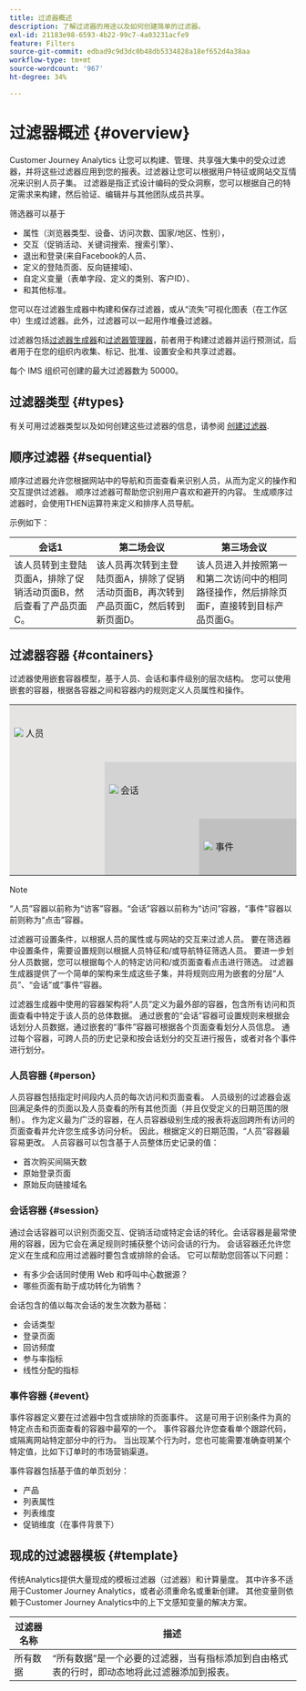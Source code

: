 ```yaml
---
title: 过滤器概述
description: 了解过滤器的用途以及如何创建简单的过滤器。
exl-id: 21183e98-6593-4b22-99c7-4a03231acfe9
feature: Filters
source-git-commit: edbad9c9d3dc0b48db5334828a18ef652d4a38aa
workflow-type: tm+mt
source-wordcount: '967'
ht-degree: 34%

---
```



# 过滤器概述 {#overview}

Customer Journey Analytics 让您可以构建、管理、共享强大集中的受众过滤器，并将这些过滤器应用到您的报表。过滤器让您可以根据用户特征或网站交互情况来识别人员子集。 过滤器是指正式设计编码的受众洞察，您可以根据自己的特定需求来构建，然后验证、编辑并与其他团队成员共享。

筛选器可以基于

- 属性（浏览器类型、设备、访问次数、国家/地区、性别），
- 交互（促销活动、关键词搜索、搜索引擎）、
- 退出和登录(来自Facebook的人员、
- 定义的登陆页面、反向链接域)、
- 自定义变量（表单字段、定义的类别、客户ID）、
- 和其他标准。

您可以在过滤器生成器中构建和保存过滤器，或从“流失”可视化图表（在工作区中）生成过滤器。此外，过滤器可以一起用作堆叠过滤器。

过滤器包括[过滤器生成器](/help/components/filters/filter-builder.md)和[过滤器管理器](/help/components/filters/manage-filters.md)，前者用于构建过滤器并运行预测试，后者用于在您的组织内收集、标记、批准、设置安全和共享过滤器。

每个 IMS 组织可创建的最大过滤器数为 50000。

## 过滤器类型 {#types}

有关可用过滤器类型以及如何创建这些过滤器的信息，请参阅 [创建过滤器](/help/components/filters/create-filters.md).

## 顺序过滤器 {#sequential}

顺序过滤器允许您根据网站中的导航和页面查看来识别人员，从而为定义的操作和交互提供过滤器。 顺序过滤器可帮助您识别用户喜欢和避开的内容。 生成顺序过滤器时，会使用THEN运算符来定义和排序人员导航。

示例如下：

<!--![](assets/sequential_fil.png)-->

| 会话1 | 第二场会议 | 第三场会议 |
| --- | --- | --- |
| 该人员转到主登陆页面A，排除了促销活动页面B，然后查看了产品页面C。 | 该人员再次转到主登陆页面A，排除了促销活动页面B，再次转到产品页面C，然后转到新页面D。 | 该人员进入并按照第一和第二次访问中的相同路径操作，然后排除页面F，直接转到目标产品页面G。 |

## 过滤器容器 {#containers}

过滤器使用嵌套容器模型，基于人员、会话和事件级别的层次结构。 您可以使用嵌套的容器，根据各容器之间和容器内的规则定义人员属性和操作。


<table style="table-layout: fixed; border: none;">

<tr>
<td style="background-color: #E5E4E2;" colspan="3" width="200" height="100"><img src="https://spectrum.adobe.com/static/icons/workflow_18/Smock_User_18_N.svg"/> 人员</td>
</tr>

<tr>
<td style="background-color: #E5E4E2;" width="200"></td>
<td style="background-color: #D3D3D3;" colspan="2" width="200" height="100"><img src="https://spectrum.adobe.com/static/icons/workflow_18/Smock_Visit_18_N.svg"/> 会话</td>
</tr>

<tr>
<td style="background-color: #E5E4E2;" width="200" height="100"></td>
<td style="background-color: #D3D3D3;" width="200" height="100"></td>
<td style="background-color: #C0C0C0;" width="200" height="100" colspan="1"><img src="https://spectrum.adobe.com/static/icons/workflow_18/Smock_Events_18_N.svg"/> 事件</td>
</tr>
</table>

>[!NOTE]
>“人员”容器以前称为“访客”容器。“会话”容器以前称为“访问”容器，“事件”容器以前则称为“点击”容器。

过滤器可设置条件，以根据人员的属性或与网站的交互来过滤人员。 要在筛选器中设置条件，需要设置规则以根据人员特征和/或导航特征筛选人员。 要进一步划分人员数据，您可以根据每个人的特定访问和/或页面查看点击进行筛选。 过滤器生成器提供了一个简单的架构来生成这些子集，并将规则应用为嵌套的分层“人员”、“会话”或“事件”容器。

过滤器生成器中使用的容器架构将“人员”定义为最外部的容器，包含所有访问和页面查看中特定于该人员的总体数据。 通过嵌套的“会话”容器可设置规则来根据会话划分人员数据，通过嵌套的“事件”容器可根据各个页面查看划分人员信息。 通过每个容器，可跨人员的历史记录和按会话划分的交互进行报告，或者对各个事件进行划分。

### 人员容器 {#person}

人员容器包括指定时间段内人员的每次访问和页面查看。 人员级别的过滤器会返回满足条件的页面以及人员查看的所有其他页面（并且仅受定义的日期范围的限制）。 作为定义最为广泛的容器，在人员容器级别生成的报表将返回跨所有访问的页面查看并允许您生成多访问分析。 因此，根据定义的日期范围，“人员”容器最容易更改。
人员容器可以包含基于人员整体历史记录的值：

- 首次购买间隔天数
- 原始登录页面
- 原始反向链接域名

### 会话容器 {#session}

通过会话容器可以识别页面交互、促销活动或特定会话的转化。会话容器是最常使用的容器，因为它会在满足规则时捕获整个访问会话的行为。 会话容器还允许您定义在生成和应用过滤器时要包含或排除的会话。 它可以帮助您回答以下问题：

- 有多少会话同时使用 Web 和呼叫中心数据源？
- 哪些页面有助于成功转化为销售？

会话包含的值以每次会话的发生次数为基础：

- 会话类型
- 登录页面
- 回访频度
- 参与率指标
- 线性分配的指标

### 事件容器 {#event}

事件容器定义要在过滤器中包含或排除的页面事件。 这是可用于识别条件为真的特定点击和页面查看的容器中最窄的一个。 事件容器允许您查看单个跟踪代码，或隔离网站特定部分中的行为。 当出现某个行为时，您也可能需要准确查明某个特定值，比如下订单时的市场营销渠道。

事件容器包括基于值的单页划分：

- 产品
- 列表属性
- 列表维度
- 促销维度（在事件背景下）

## 现成的过滤器模板 {#template}

传统Analytics提供大量现成的模板过滤器（过滤器）和计算量度。 其中许多不适用于Customer Journey Analytics，或者必须重命名或重新创建。 其他变量则依赖于Customer Journey Analytics中的上下文感知变量的解决方案。

| 过滤器名称 | 描述 |
| --- | --- |
| 所有数据 | “所有数据”是一个必要的过滤器，当有指标添加到自由格式表的行时，即动态地将此过滤器添加到报表。 |
